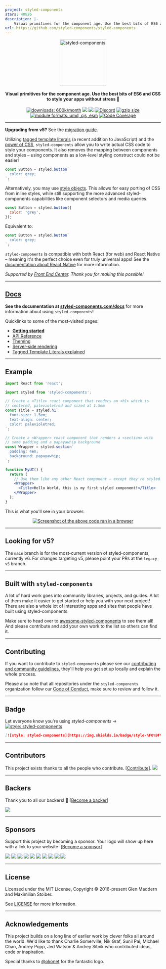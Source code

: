 ```yaml
---
project: styled-components
stars: 40826
description: |-
    Visual primitives for the component age. Use the best bits of ES6 and CSS to style your apps without stress 💅
url: https://github.com/styled-components/styled-components
---
```


<div align="center">
  <a href="https://www.styled-components.com">
    <img alt="styled-components" src="https://raw.githubusercontent.com/styled-components/brand/master/styled-components.png" height="150px" />
  </a>
</div>

<br />

<div align="center">
  <strong>Visual primitives for the component age. Use the best bits of ES6 and CSS to style your apps without stress 💅</strong>
  <br />
  <br />
  <a href="https://www.npmjs.com/package/styled-components"><img src="https://www.styled-components.com/proxy/downloads.svg" alt="downloads: 600k/month"></a>
  <a href="#backers" alt="sponsors on Open Collective"><img src="https://opencollective.com/styled-components/backers/badge.svg" /></a> <a href="#sponsors" alt="Sponsors on Open Collective"><img src="https://opencollective.com/styled-components/sponsors/badge.svg" /></a> <a href="https://discord.gg/hfGUrbrxaU">
        <img alt="Discord" src="https://img.shields.io/discord/818449605409767454?logo=discord" /></a>
  <a href="https://bundlephobia.com/result?p=styled-components" title="styled-components latest minified+gzip size"><img src="https://badgen.net/bundlephobia/minzip/styled-components" alt="gzip size"></a>
  <a href="#alternative-installation-methods"><img src="https://img.shields.io/badge/module%20formats-umd%2C%20cjs%2C%20esm-green.svg" alt="module formats: umd, cjs, esm"></a>
  <a href="https://codecov.io/gh/styled-components/styled-components"><img src="https://codecov.io/gh/styled-components/styled-components/coverage.svg?branch=main" alt="Code Coverage"></a>
</div>

---

**Upgrading from v5?** See the [migration guide](https://styled-components.com/docs/faqs#what-do-i-need-to-do-to-migrate-to-v6).

Utilizing [tagged template literals](https://www.styled-components.com/docs/advanced#tagged-template-literals) (a recent addition to JavaScript) and the [power of CSS](https://www.styled-components.com/docs/api#supported-css), `styled-components` allow you to write actual CSS code to style your components. It also removes the mapping between components and styles – using components as a low-level styling construct could not be easier!

```jsx
const Button = styled.button`
  color: grey;
`;
```

Alternatively, you may use [style objects](https://www.styled-components.com/docs/advanced#style-objects). This allows for easy porting of CSS from inline styles, while still supporting the more advanced styled-components capabilities like component selectors and media queries.

```jsx
const Button = styled.button({
  color: 'grey',
});
```

Equivalent to:

```jsx
const Button = styled.button`
  color: grey;
`;
```

`styled-components` is compatible with both React (for web) and React Native – meaning it's the perfect choice even for truly universal apps! See the [documentation about React Native](https://www.styled-components.com/docs/basics#react-native) for more information.

_Supported by [Front End Center](https://frontend.center). Thank you for making this possible!_

---

## [Docs](https://www.styled-components.com/docs)

**See the documentation at [styled-components.com/docs](https://www.styled-components.com/docs)** for more information about using `styled-components`!

Quicklinks to some of the most-visited pages:

- [**Getting started**](https://www.styled-components.com/docs/basics)
- [API Reference](https://styled-components.com/docs/api)
- [Theming](https://www.styled-components.com/docs/advanced#theming)
- [Server-side rendering](https://www.styled-components.com/docs/advanced#server-side-rendering)
- [Tagged Template Literals explained](https://www.styled-components.com/docs/advanced#tagged-template-literals)

---

## Example

```jsx
import React from 'react';

import styled from 'styled-components';

// Create a <Title> react component that renders an <h1> which is
// centered, palevioletred and sized at 1.5em
const Title = styled.h1`
  font-size: 1.5em;
  text-align: center;
  color: palevioletred;
`;

// Create a <Wrapper> react component that renders a <section> with
// some padding and a papayawhip background
const Wrapper = styled.section`
  padding: 4em;
  background: papayawhip;
`;

function MyUI() {
  return (
    // Use them like any other React component – except they're styled!
    <Wrapper>
      <Title>Hello World, this is my first styled component!</Title>
    </Wrapper>
  );
}
```

This is what you'll see in your browser:

<div align="center">
  <a href="https://styled-components.com">
    <img alt="Screenshot of the above code ran in a browser" src="http://i.imgur.com/wUJpcjY.jpg" />
  </a>
</div>

---

## Looking for v5?

The `main` branch is for the most-current version of styled-components, currently v6. For changes targeting v5, please point your PRs at the `legacy-v5` branch.

---

## Built with `styled-components`

A lot of hard work goes into community libraries, projects, and guides. A lot of them make it easier to get started or help you with your next project! There are also a whole lot of interesting apps and sites that people have built using styled-components.

Make sure to head over to [awesome-styled-components](https://github.com/styled-components/awesome-styled-components) to see them all! And please contribute and add your own work to the list so others can find it.

---

## Contributing

If you want to contribute to `styled-components` please see our [contributing and community guidelines](./CONTRIBUTING.md), they'll help you get set up locally and explain the whole process.

Please also note that all repositories under the `styled-components` organization follow our [Code of Conduct](./CODE_OF_CONDUCT.md), make sure to review and follow it.

---

## Badge

Let everyone know you're using _styled-components_ → [![style: styled-components](https://img.shields.io/badge/style-%F0%9F%92%85%20styled--components-orange.svg?colorB=daa357&colorA=db748e)](https://github.com/styled-components/styled-components)

```md
[![style: styled-components](https://img.shields.io/badge/style-%F0%9F%92%85%20styled--components-orange.svg?colorB=daa357&colorA=db748e)](https://github.com/styled-components/styled-components)
```

---

## Contributors

This project exists thanks to all the people who contribute. [[Contribute](CONTRIBUTING.md)].
<a href="https://github.com/styled-components/styled-components/graphs/contributors"><img src="https://opencollective.com/styled-components/contributors.svg?width=890" /></a>

---

## Backers

Thank you to all our backers! 🙏 [[Become a backer](https://opencollective.com/styled-components#backer)]

<a href="https://opencollective.com/styled-components#backers" target="_blank"><img src="https://opencollective.com/styled-components/backers.svg?width=890"></a>

---

## Sponsors

Support this project by becoming a sponsor. Your logo will show up here with a link to your website. [[Become a sponsor](https://opencollective.com/styled-components#sponsor)]

<a href="https://opencollective.com/styled-components/sponsor/0/website" target="_blank"><img src="https://opencollective.com/styled-components/sponsor/0/avatar.svg"></a>
<a href="https://opencollective.com/styled-components/sponsor/1/website" target="_blank"><img src="https://opencollective.com/styled-components/sponsor/1/avatar.svg"></a>
<a href="https://opencollective.com/styled-components/sponsor/2/website" target="_blank"><img src="https://opencollective.com/styled-components/sponsor/2/avatar.svg"></a>
<a href="https://opencollective.com/styled-components/sponsor/3/website" target="_blank"><img src="https://opencollective.com/styled-components/sponsor/3/avatar.svg"></a>
<a href="https://opencollective.com/styled-components/sponsor/4/website" target="_blank"><img src="https://opencollective.com/styled-components/sponsor/4/avatar.svg"></a>
<a href="https://opencollective.com/styled-components/sponsor/5/website" target="_blank"><img src="https://opencollective.com/styled-components/sponsor/5/avatar.svg"></a>
<a href="https://opencollective.com/styled-components/sponsor/6/website" target="_blank"><img src="https://opencollective.com/styled-components/sponsor/6/avatar.svg"></a>
<a href="https://opencollective.com/styled-components/sponsor/7/website" target="_blank"><img src="https://opencollective.com/styled-components/sponsor/7/avatar.svg"></a>
<a href="https://opencollective.com/styled-components/sponsor/8/website" target="_blank"><img src="https://opencollective.com/styled-components/sponsor/8/avatar.svg"></a>
<a href="https://opencollective.com/styled-components/sponsor/9/website" target="_blank"><img src="https://opencollective.com/styled-components/sponsor/9/avatar.svg"></a>

---

## License

Licensed under the MIT License, Copyright © 2016-present Glen Maddern and Maximilian Stoiber.

See [LICENSE](./LICENSE) for more information.

---

## Acknowledgements

This project builds on a long line of earlier work by clever folks all around the world. We'd like to thank Charlie Somerville, Nik Graf, Sunil Pai, Michael Chan, Andrey Popp, Jed Watson & Andrey Sitnik who contributed ideas, code or inspiration.

Special thanks to [@okonet](https://github.com/okonet) for the fantastic logo.

